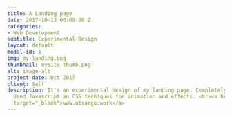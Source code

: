 ```yaml
---
title: A Landing page
date: 2017-10-13 00:00:00 Z
categories:
- Web Development
subtitle: Experimental Design
layout: default
modal-id: 1
img: my-landing.png
thumbnail: mysite-thumb.png
alt: image-alt
project-date: Oct 2017
client: Self
description: It's an experimental design of my landing page. Completely static site.
  Used Javascript an CSS techiques for animation and effects. <br><a href="https://utsargo.work"
  target="_blank">www.utsargo.work</a>
---
```


